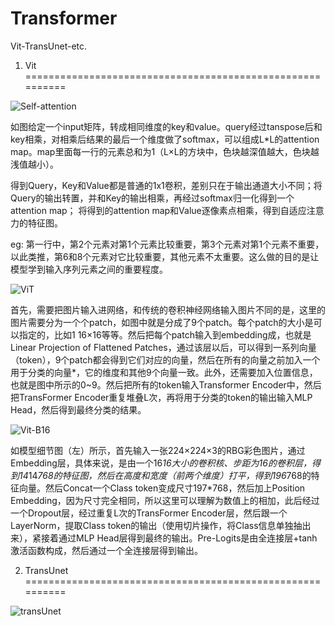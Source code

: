 # Transformer
Vit-TransUnet-etc.

1. Vit ==========================================================

![Self-attention](https://user-images.githubusercontent.com/52816016/190941223-beb4966b-bfd1-4ef5-8972-37087bad6601.jpg)
  
  如图给定一个input矩阵，转成相同维度的key和value。query经过tanspose后和key相乘，对相乘后结果的最后一个维度做了softmax，可以组成L*L的attention map。map里面每一行的元素总和为1（L×L的方块中，色块越深值越大，色块越浅值越小）。

  得到Query，Key和Value都是普通的1x1卷积，差别只在于输出通道大小不同；将Query的输出转置，并和Key的输出相乘，再经过softmax归一化得到一个attention map； 将得到的attention map和Value逐像素点相乘，得到自适应注意力的特征图。

  eg: 第一行中，第2个元素对第1个元素比较重要，第3个元素对第1个元素不重要，以此类推，第6和8个元素对它比较重要，其他元素不太重要。这么做的目的是让模型学到输入序列元素之间的重要程度。

![ViT](https://user-images.githubusercontent.com/52816016/190941236-4bc1c167-5778-4fca-b190-4a3fea8c994b.jpg)

  首先，需要把图片输入进网络，和传统的卷积神经网络输入图片不同的是，这里的图片需要分为一个个patch，如图中就是分成了9个patch。每个patch的大小是可以指定的，比如1 16×16等等。然后把每个patch输入到embedding成，也就是Linear Projection of Flattened Patches，通过该层以后，可以得到一系列向量（token），9个patch都会得到它们对应的向量，然后在所有的向量之前加入一个用于分类的向量*，它的维度和其他9个向量一致。此外，还需要加入位置信息，也就是图中所示的0~9。然后把所有的token输入Transformer Encoder中，然后把TransFormer Encoder重复堆叠L次，再将用于分类的token的输出输入MLP Head，然后得到最终分类的结果。

![Vit-B16](https://user-images.githubusercontent.com/52816016/190941239-a42c7adc-01e8-4ea1-b579-093a23e76f9f.jpg)

  如模型细节图（左）所示，首先输入一张224×224×3的RBG彩色图片，通过Embedding层，具体来说，是由一个16*16大小的卷积核、步距为16的卷积层，得到14*14*768的特征图，然后在高度和宽度（前两个维度）打平，得到196*768的特征向量。然后Concat一个Class token变成尺寸197*768，然后加上Position Embedding，因为尺寸完全相同，所以这里可以理解为数值上的相加，此后经过一个Dropout层，经过重复L次的TransFormer Encoder层，然后跟一个LayerNorm，提取Class token的输出（使用切片操作，将Class信息单独抽出来），紧接着通过MLP Head层得到最终的输出。Pre-Logits是由全连接层+tanh激活函数构成，然后通过一个全连接层得到输出。

2. TransUnet ==========================================================

![transUnet](https://user-images.githubusercontent.com/52816016/191650683-5360544b-6051-422d-b0e6-7b8259aa24c8.jpg)
